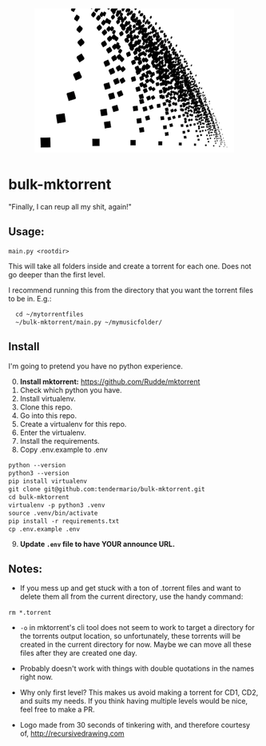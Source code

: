<h1 align="center">
	<img width="400" src="media/logo.png" alt="bulk-mktorrent">
</h1>

# bulk-mktorrent


"Finally, I can reup all my shit, again!"

## Usage:
    main.py <rootdir>

This will take all folders inside <rootdir> and create a torrent for each one. Does not go deeper than the first level.

I recommend running this from the directory that you want the torrent files
to be in. E.g.:

```
  cd ~/mytorrentfiles
  ~/bulk-mktorrent/main.py ~/mymusicfolder/
```

## Install

I'm going to pretend you have no python experience.

0. **Install mktorrent:** https://github.com/Rudde/mktorrent
1. Check which python you have.
2. Install virtualenv.
3. Clone this repo.
4. Go into this repo.
5. Create a virtualenv for this repo.
6. Enter the virtualenv.
7. Install the requirements.
8. Copy .env.example to .env

```
python --version
python3 --version
pip install virtualenv
git clone git@github.com:tendermario/bulk-mktorrent.git
cd bulk-mktorrent
virtualenv -p python3 .venv
source .venv/bin/activate
pip install -r requirements.txt
cp .env.example .env
```

9. **Update `.env` file to have YOUR announce URL.**

## Notes:

- If you mess up and get stuck with a ton of .torrent files and want to delete them all from the current directory, use the handy command:

`rm *.torrent`

- `-o` in mktorrent's cli tool does not seem to work to target a directory for the torrents output location, so unfortunately, these torrents will be created in the current directory for now. Maybe we can move all these files after they are created one day.

- Probably doesn't work with things with double quotations in the names right now.

- Why only first level? This makes us avoid making a torrent for CD1, CD2, and suits my needs. If you think having multiple levels would be nice, feel free to make a PR.

- Logo made from 30 seconds of tinkering with, and therefore courtesy of, http://recursivedrawing.com
